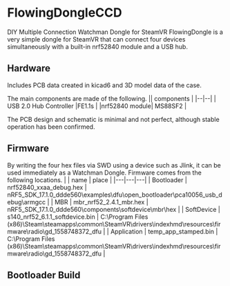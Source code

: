 # FlowingDongleCCD
DIY Multiple Connection Watchman Dongle for SteamVR
FlowingDongle is a very simple dongle for SteamVR that can connect four devices simultaneously with a built-in nrf52840 module and a USB hub.
## Hardware
Includes PCB data created in kicad6 and 3D model data of the case.

The main components are made of the following.
|| components |
|--|--|
| USB 2.0 Hub Controller |FE1.1s  |
|nrf52840 module| MS88SF2 |

The PCB design and schematic is minimal and not perfect, although stable operation has been confirmed.

## Firmware
By writing the four hex files via SWD using a device such as Jlink, it can be used immediately as a Watchman Dongle.
Firmware comes from the following locations.
|   |  name |  place |
|---|---|---|
| Bootloader  |  nrf52840_xxaa_debug.hex |  nRF5_SDK_17.1.0_ddde560\examples\dfu\open_bootloader\pca10056_usb_debug\armgcc |
|  MBR |  mbr_nrf52_2.4.1_mbr.hex | nRF5_SDK_17.1.0_ddde560\components\softdevice\mbr\hex  | 
|  SoftDevice |  s140_nrf52_6.1.1_softdevice.bin |  C:\Program Files (x86)\Steam\steamapps\common\SteamVR\drivers\indexhmd\resources\firmware\radio\gd_1558748372_dfu | 
| Application  |  temp_app_stamped.bin |  C:\Program Files (x86)\Steam\steamapps\common\SteamVR\drivers\indexhmd\resources\firmware\radio\gd_1558748372_dfu | 

## Bootloader Build
